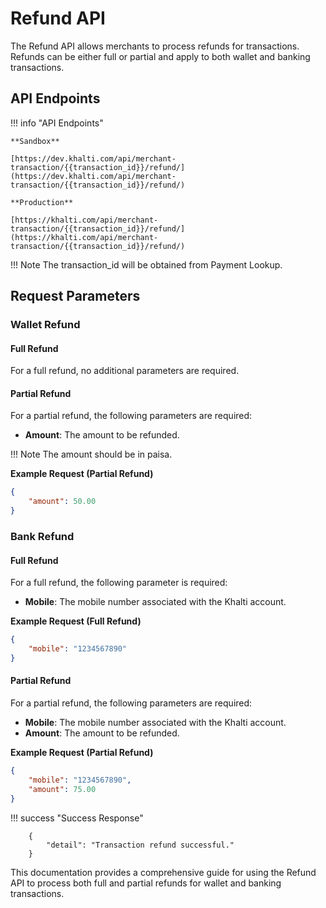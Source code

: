# Refund API 

The Refund API allows merchants to process refunds for transactions. Refunds can be either full or partial and apply to both wallet and banking transactions.

## API Endpoints

!!! info "API Endpoints"

    **Sandbox**

    [https://dev.khalti.com/api/merchant-transaction/{{transaction_id}}/refund/](https://dev.khalti.com/api/merchant-transaction/{{transaction_id}}/refund/)

    **Production**

    [https://khalti.com/api/merchant-transaction/{{transaction_id}}/refund/](https://khalti.com/api/merchant-transaction/{{transaction_id}}/refund/)

!!! Note
    The transaction_id will be obtained from Payment Lookup.


## Request Parameters

### Wallet Refund

#### Full Refund
For a full refund, no additional parameters are required.

#### Partial Refund
For a partial refund, the following parameters are required:

- **Amount**: The amount to be refunded.

!!! Note 
    The amount should be in paisa.

**Example Request (Partial Refund)**

```json
{
    "amount": 50.00
}

```
### Bank Refund
#### Full Refund

For a full refund, the following parameter is required:

- **Mobile**: The mobile number associated with the Khalti account.

**Example Request (Full Refund)**
```json
{
    "mobile": "1234567890"
}
```

#### Partial Refund

For a partial refund, the following parameters are required:

   - **Mobile**: The mobile number associated with the Khalti account.
- **Amount**: The amount to be refunded.

**Example Request (Partial Refund)**

```json
{
    "mobile": "1234567890",
    "amount": 75.00
}
```

!!! success "Success Response"

    
        {
            "detail": "Transaction refund successful."
        }   
   

This documentation provides a comprehensive guide for using the Refund API to process both full and partial refunds for wallet and banking transactions.
